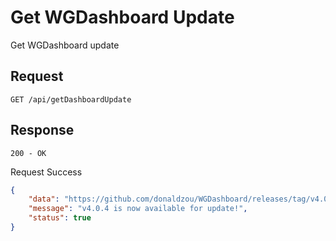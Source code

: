 # Get WGDashboard Update

Get WGDashboard update

## Request

`GET /api/getDashboardUpdate`

## Response

`200 - OK`

<note>Request Success</note>

```json
{
	"data": "https://github.com/donaldzou/WGDashboard/releases/tag/v4.0.4",
	"message": "v4.0.4 is now available for update!",
	"status": true
}
```